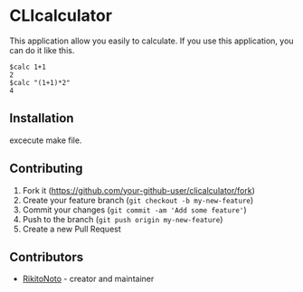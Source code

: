 # CLIcalculator
This application allow you easily to calculate.
If you use this application, you can do it like this.
```
$calc 1+1
2
$calc "(1+1)*2"
4
```

## Installation
excecute make file.


## Contributing

1. Fork it (<https://github.com/your-github-user/clicalculator/fork>)
2. Create your feature branch (`git checkout -b my-new-feature`)
3. Commit your changes (`git commit -am 'Add some feature'`)
4. Push to the branch (`git push origin my-new-feature`)
5. Create a new Pull Request

## Contributors

- [RikitoNoto](https://github.com/your-github-user) - creator and maintainer
